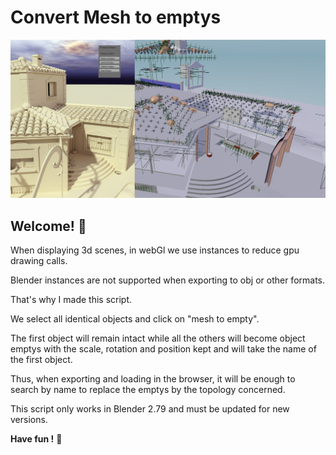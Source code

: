 # Convert Mesh to emptys

![Design preview](./design/screen.jpg)

## Welcome! 👋

When displaying 3d scenes, in webGl we use instances to reduce gpu drawing calls.

Blender instances are not supported when exporting to obj or other formats.

That's why I made this script.

We select all identical objects and click on "mesh to empty".

The first object will remain intact while all the others will become object emptys with the scale, rotation and position kept and will take the name of the first object.

Thus, when exporting and loading in the browser, it will be enough to search by name to replace the emptys by the topology concerned.

This script only works in Blender 2.79 and must be updated for new versions.


**Have fun !** 🚀